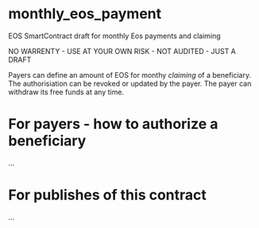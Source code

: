 # monthly_eos_payment
EOS SmartContract draft for monthly Eos payments and claiming 

NO WARRENTY - USE AT YOUR OWN RISK - NOT AUDITED - JUST A DRAFT 

Payers can define an amount of EOS for monthy *claiming* of a beneficiary. The authorisiation can be revoked or updated by the payer. The payer can withdraw its free funds at any time. 

# For payers - how to authorize a beneficiary
...

# For publishes of this contract 
...

